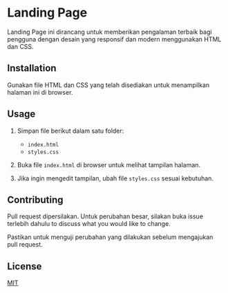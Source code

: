 # Landing Page

Landing Page ini dirancang untuk memberikan pengalaman terbaik bagi pengguna dengan desain yang responsif dan modern menggunakan HTML dan CSS.

## Installation

Gunakan file HTML dan CSS yang telah disediakan untuk menampilkan halaman ini di browser.

## Usage

1. Simpan file berikut dalam satu folder:
   - `index.html`
   - `styles.css`

2. Buka file `index.html` di browser untuk melihat tampilan halaman.

3. Jika ingin mengedit tampilan, ubah file `styles.css` sesuai kebutuhan.

## Contributing

Pull request dipersilakan. Untuk perubahan besar, silakan buka issue terlebih dahulu
to discuss what you would like to change.

Pastikan untuk menguji perubahan yang dilakukan sebelum mengajukan pull request.

## License

[MIT](https://choosealicense.com/licenses/mit/)
